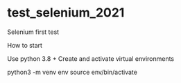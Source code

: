 # test_selenium_2021
Selenium first test

How to start

Use python 3.8 +
Create and activate virtual environments 

python3 -m venv env
source env/bin/activate
